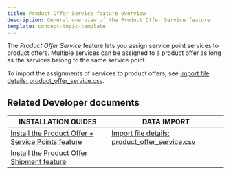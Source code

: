 ```yaml
---
title: Product Offer Service feature overview
description: General overview of the Product Offer Service feature
template: concept-topic-template
---
```


The *Product Offer Service* feature lets you assign service point services to product offers. Multiple services can be assigned to a product offer as long as the services belong to the same service point.

To import the assignments of services to product offers, see [Import file details: product_offer_service.csv](/docs/pbc/all/offer-management/{{page.version}}/unified-commerce/import-file-details-product-offer-service.csv.html).


## Related Developer documents

| INSTALLATION GUIDES| DATA IMPORT |
| -------------- | - |
| [Install the Product Offer + Service Points feature](/docs/pbc/all/offer-management/{{page.version}}/unified-commerce/install-features/install-the-product-offer-service-points-feature.html) | [Import file details: product_offer_service.csv](/docs/pbc/all/offer-management/{{page.version}}/unified-commerce/import-file-details-product-offer-service.csv.html) |
| [Install the Product Offer Shipment feature](/docs/pbc/all/offer-management/{{page.version}}/marketplace/install-and-upgrade/install-features/install-the-product-offer-shipment-feature.html) | |

